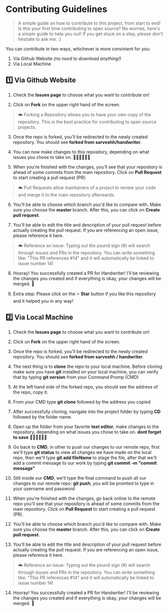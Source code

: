 #  Contributing Guidelines


> A simple guide on how to contribute to this project, from start to end!
Is this your first time contributing to open source? No worries, here's a simple guide to help you out! If you get stuck on a step, please don't hesitate to ask me. :)

You can contribute in two ways, whichever is more convinient for you:
1. Via Github Website _(no need to download anything!)_
2. Via Local Machine

## 1️⃣ Via Github Website
1. Check the **Issues page** to choose what you want to contribute on!

2. Click on **Fork** on the upper right hand of the screen.

> ☁️ Forking a Repository allows you to have your own copy of the repository. This is the best practice for contributing to open source projects.

3. Once the repo is forked, you'll be redirected to the newly created repository. You should see **forked from sarveshh/handwriter**.
4. You can now make changes to this repository, depending on what issues you chose to take on. 👩🏻‍💻👨🏻‍💻

5. When you're finished with the changes, you'll see that your repository is ahead of some commits from the main repository. Click on **Pull Request** to start creating a pull request (PR).
> ☁️ Pull Requests allow maintainers of a project to review your code and merge it to the main repository afterwards.

6. You'll be able to choose which branch you'd like to compare with. Make sure you choose the **master** branch. After this, you can click on **Create pull request**.

7. You'll be able to edit the title and description of your pull request before actually creating the pull request. If you are referencing an open issue, please reference it here. 

> ☁️ Reference an issue: Typing out the pound sign (#) will search through issues and PRs in the repository. You can write something like: "This PR references #14" and it will automatically be linked to issue number 14!
8. Hooray! You successfully created a PR for Handwriter! I'll be reviewing the changes you created and if everything is okay, your changes will be merged. 🥳

9. Extra step: Please click on the ⭐️ **Star** button if you like this repository and it helped you in any way!

## 2️⃣ Via Local Machine
1. Check the **Issues page** to choose what you want to contribute on!

2. Click on **Fork** on the upper right hand of the screen.

3. Once the repo is forked, you'll be redirected to the newly created repository. You should see **forked from sarveshh / handwriter**.

4. The next thing is to **clone** the repo to your local machine. Before cloning make sure you have **git** installed on your local machine, you can verify that by typing **git version** from your Command Promp (CMD)

5. At the left hand side of the forked repo, you should see the address of the repo, copy it. 

6. From your CMD type **git clone** followed by the address you copied

7. After successfully cloning, navigate into the project folder by typing **CD** followed by the folder name.

8. Open up the folder from your favorite **text editor**,  make changes to the repository, depending on what issues you chose to take on. **dont forget to save** 👩🏻‍💻👨🏻‍💻

9. Go back to **CMD**, in other to push our changes to our remote repo, first we'll type **git status** to view all changes we have made on the local repo, then we'll type **git add fileName** to stage the file, after that we'll add a commit message to our work by typing **git commit -m "commit message"**

10. Still inside our **CMD**, we'll type the final command to push all our changes to our remote repo: **git push**, you will be promted to type in your username and password

11. When you're finished with the changes, go back online to the remote repo you'll see that your repository is ahead of some commits from the main repository. Click on **Pull Request** to start creating a pull request (PR).

12. You'll be able to choose which branch you'd like to compare with. Make sure you choose the **master** branch. After this, you can click on **Create pull request**.

13. You'll be able to edit the title and description of your pull request before actually creating the pull request. If you are referencing an open issue, please reference it here. 

> ☁️ Reference an issue: Typing out the pound sign (#) will search through issues and PRs in the repository. You can write something like: "This PR references #14" and it will automatically be linked to issue number 14!


14. Hooray! You successfully created a PR for Handwriter! I'll be reviewing the changes you created and if everything is okay, your changes will be merged. 🥳
